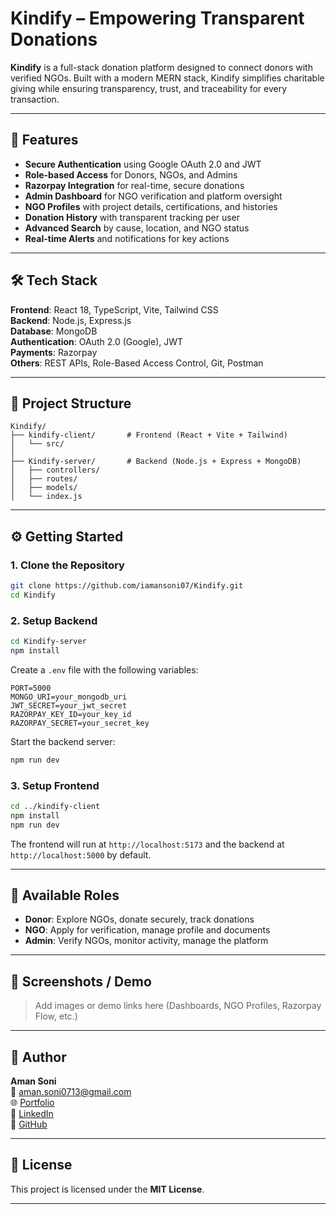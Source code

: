 # Kindify – Empowering Transparent Donations

**Kindify** is a full-stack donation platform designed to connect donors with verified NGOs. Built with a modern MERN stack, Kindify simplifies charitable giving while ensuring transparency, trust, and traceability for every transaction.

---

## 🌟 Features

- **Secure Authentication** using Google OAuth 2.0 and JWT
- **Role-based Access** for Donors, NGOs, and Admins
- **Razorpay Integration** for real-time, secure donations
- **Admin Dashboard** for NGO verification and platform oversight
- **NGO Profiles** with project details, certifications, and histories
- **Donation History** with transparent tracking per user
- **Advanced Search** by cause, location, and NGO status
- **Real-time Alerts** and notifications for key actions

---

## 🛠️ Tech Stack

**Frontend**: React 18, TypeScript, Vite, Tailwind CSS  
**Backend**: Node.js, Express.js  
**Database**: MongoDB  
**Authentication**: OAuth 2.0 (Google), JWT  
**Payments**: Razorpay  
**Others**: REST APIs, Role-Based Access Control, Git, Postman

---

## 📁 Project Structure

```
Kindify/
├── kindify-client/       # Frontend (React + Vite + Tailwind)
│   └── src/
│
├── Kindify-server/       # Backend (Node.js + Express + MongoDB)
│   ├── controllers/
│   ├── routes/
│   ├── models/
│   └── index.js
```

---

## ⚙️ Getting Started

### 1. Clone the Repository

```bash
git clone https://github.com/iamansoni07/Kindify.git
cd Kindify
```

### 2. Setup Backend

```bash
cd Kindify-server
npm install
```

Create a `.env` file with the following variables:

```env
PORT=5000
MONGO_URI=your_mongodb_uri
JWT_SECRET=your_jwt_secret
RAZORPAY_KEY_ID=your_key_id
RAZORPAY_SECRET=your_secret_key
```

Start the backend server:

```bash
npm run dev
```

### 3. Setup Frontend

```bash
cd ../kindify-client
npm install
npm run dev
```

The frontend will run at `http://localhost:5173` and the backend at `http://localhost:5000` by default.

---

## 🧪 Available Roles

- **Donor**: Explore NGOs, donate securely, track donations
- **NGO**: Apply for verification, manage profile and documents
- **Admin**: Verify NGOs, monitor activity, manage the platform

---

## 📸 Screenshots / Demo

> Add images or demo links here (Dashboards, NGO Profiles, Razorpay Flow, etc.)

---

## 👤 Author

**Aman Soni**  
📧 [aman.soni0713@gmail.com](mailto:aman.soni0713@gmail.com)  
🌐 [Portfolio](https://amansonidev.netlify.app)  
💼 [LinkedIn](https://www.linkedin.com/in/amansoni0713/)  
🐙 [GitHub](https://github.com/iamansoni07)

---

## 📄 License

This project is licensed under the **MIT License**.

---
